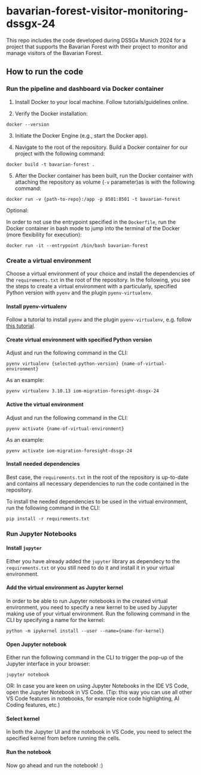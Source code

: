 # bavarian-forest-visitor-monitoring-dssgx-24
This repo includes the code developed during DSSGx Munich 2024 for a project that supports the Bavarian Forest with their project to monitor and manage visitors of the Bavarian Forest.

## How to run the code

### Run the pipeline and dashboard via Docker container

1. Install Docker to your local machine. Follow tutorials/guidelines online.

2. Verify the Docker installation:

```
docker --version
```

3. Initiate the Docker Engine (e.g., start the Docker app).

4. Navigate to the root of the repository. Build a Docker container for our project with the following command:

```
docker build -t bavarian-forest .
```

5. After the Docker container has been built, run the Docker container with attaching the repository as volume (`-v` parameter)as is with the following command:

```
docker run -v {path-to-repo}:/app -p 8501:8501 -t bavarian-forest
```

Optional:

In order to not use the entrypoint specified in the `Dockerfile`, run the Docker container in bash mode to jump into the terminal of the Docker (more flexibility for execution):

```
docker run -it --entrypoint /bin/bash bavarian-forest
```


### Create a virtual environment

Choose a virtual environment of your choice and install the dependencies of the `requirements.txt` in the root of the repository. In the following, you see the steps to create a virtual environment with a particularly, specified Python version with `pyenv` and the plugin `pyenv-virtualenv`.

#### Install pyenv-virtualenv

Follow a tutorial to install `pyenv` and the plugin `pyenv-virtualenv`, e.g. follow [this tutorial](https://medium.com/@adocquin/mastering-python-virtual-environments-with-pyenv-and-pyenv-virtualenv-c4e017c0b173).

#### Create virtual environment with specified Python version

Adjust and run the following command in the CLI:

```
pyenv virtualenv {selected-python-version} {name-of-virtual-environment}
```

As an example: 

```
pyenv virtualenv 3.10.13 iom-migration-foresight-dssgx-24
```

#### Active the virtual environment

Adjust and run the following command in the CLI:

```
pyenv activate {name-of-virtual-environment}
```

As an example: 

```
pyenv activate iom-migration-foresight-dssgx-24
```

#### Install needed dependencies

Best case, the `requirements.txt` in the root of the repository is up-to-date and contains all necessary dependencies to run the code contained in the repository.

To install the needed dependencies to be used in the virtual environment, run the following command in the CLI:

```
pip install -r requirements.txt
```

### Run Jupyter Notebooks

#### Install `jupyter` 

Either you have already added the `jupyter` library as dependecy to the `requirements.txt` or you still need to do it and install it in your virtual environment.

#### Add the virtual environment as Jupyter kernel

In order to be able to run Jupyter notebooks in the created virtual environment, you need to specify a new kernel to be used by Jupyter making use of your virtual environment. Run the following command in the CLI by specifying a name for the kernel:

```
python -m ipykernel install --user --name={name-for-kernel}
```

#### Open Jupyter notebook

Either run the following command in the CLI to trigger the pop-up of the Jupyter interface in your browser:

```
jupyter notebook
```

OR: In case you are keen on using Jupyter Notebooks in the IDE VS Code, open the Jupyter Notebook in VS Code. (Tip: this way you can use all other VS Code features in notebooks, for example nice code highlighting, AI Coding features, etc.)

#### Select kernel

In both the Jupyter UI and the notebook in VS Code, you need to select the specified kernel from before running the cells.

#### Run the notebook

Now go ahead and run the notebook! :)
